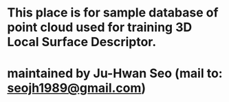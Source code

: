 # This place is for sample database of point cloud used for training 3D Local Surface Descriptor. 
# maintained by Ju-Hwan Seo (mail to: seojh1989@gmail.com)
